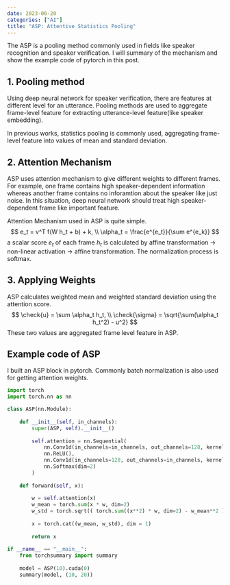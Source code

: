 ```yaml
---
date: 2023-06-20
categories: ["AI"]
title: "ASP: Attentive Statistics Pooling"
---
```

The ASP is a pooling method commonly used in fields like speaker recognition and speaker verification. 
I will summary of the mechanism and show the example code of pytorch in this post.

## 1. Pooling method
Using deep neural network for speaker verification, there are features at different level for an utterance. 
Pooling methods are used to aggregate frame-level feature for extracting utterance-level feature(like speaker embedding).  
  
In previous works, statistics pooling is commonly used, aggregating frame-level feature into values of mean and standard deviation. 

## 2. Attention Mechanism
ASP uses attention mechanism to give different weights to different frames. 
For example, one frame contains high speaker-dependent information whereas another frame contains no inforamtion about the speaker like just noise. 
In this situation, deep neural network should treat high speaker-dependent frame like important feature. 

Attention Mechanism used in ASP is quite simple.
$$
e_t = v^T f(W h_t + b) + k, \\
\alpha_t = \frac{e^{e_t}}{\sum e^{e_k}}
$$
a scalar score $e_t$ of each frame $h_t$ is calculated by affine transformation -> non-linear activation -> affine transformation. 
The normalization process is softmax. 

## 3. Applying Weights
ASP calculates weighted mean and weighted standard deviation using the attention score. 
$$
\check{u} = \sum \alpha_t h_t, \\
\check{\sigma} = \sqrt{\sum(\alpha_t h_t^2) - u^2}
$$
These two values are aggregated frame level feature in ASP.

## Example code of ASP
I built an ASP block in pytorch. 
Commonly batch normalization is also used for getting attention weights. 
```python
import torch
import torch.nn as nn

class ASP(nn.Module):
    
    def __init__(self, in_channels):
        super(ASP, self).__init__()
        
        self.attention = nn.Sequential(
            nn.Conv1d(in_channels=in_channels, out_channels=128, kernel_size=1),
            nn.ReLU(),
            nn.Conv1d(in_channels=128, out_channels=in_channels, kernel_size=1),
            nn.Softmax(dim=2)
        )
    
    def forward(self, x):
        
        w = self.attention(x)
        w_mean = torch.sum(x * w, dim=2)
        w_std = torch.sqrt(( torch.sum((x**2) * w, dim=2) - w_mean**2 ).clamp(min=1e-5))
        
        x = torch.cat((w_mean, w_std), dim = 1)
        
        return x
    
if __name__ == "__main__":
    from torchsummary import summary
    
    model = ASP(10).cuda(0)
    summary(model, (10, 20))  
```
